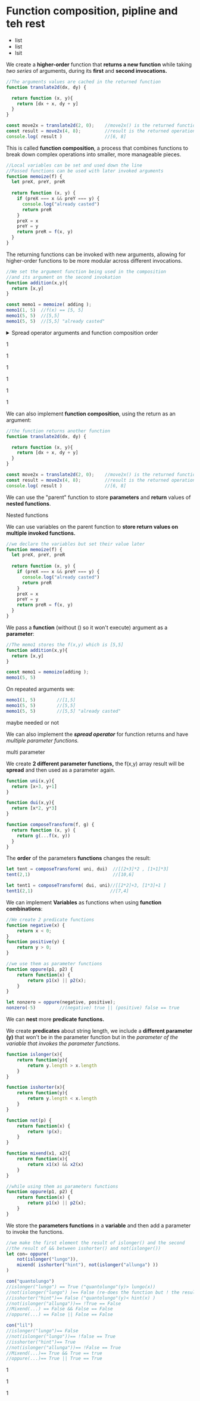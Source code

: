 # Function composition, pipline and teh rest

* list
* list
* lsit

We create a **higher-order** function that **returns a new function** while taking _two series_ of arguments, during its **first** and **second invocations.**

```jsx
//The arguments values are cached in the returned function
function translate2d(dx, dy) {

  return function (x, y){
    return [dx + x, dy + y]  
  }
}

const move2x = translate2d(2, 0);    //move2x() is the returned function 
const result = move2x(4, 8);         //result is the returned operation result
console.log( result )                //[6, 8]
```

This is called **function composition**, a process that combines functions to break down complex operations into smaller, more manageable pieces.&#x20;

```jsx
//Local variables can be set and used down the line
//Passed functions can be used with later invoked arguments
function memoize(f) {
  let preX, preY, preR
  
  return function (x, y) {
    if (preX === x && preY === y) {
      console.log("already casted")
      return preR
    }
    preX = x
    preY = y
    return preR = f(x, y)
  }
}
```

The returning functions can be invoked with new arguments, allowing for higher-order functions to be more modular across different invocations.

```jsx
//We set the argument function being used in the composition
//and its argument on the second invokation
function addition(x,y){
  return [x,y]
}

const memo1 = memoize( adding );      
memo1(1, 5)  //f(x) == [5, 5]
memo1(5, 5)  //[5,5]
memo1(5, 5)  //[5,5] "already casted"
```

<details>

<summary>Spread operator arguments and function composition order</summary>

We can use the **spread operator** on the array returned by a function, which allows us to use the **destructured** array elements as **arguments** of the composed function.

Both functions accept the same type of arguments and can perform different operations when their order is changed.

```jsx
//The g(x, y) first needs to deconstruct the returned [x, y]
function uni(x,y){
  return [x+3, y+1]
}

function dui(x,y){
  return [x*2, y*3]
}

function composeTransform(f, g) {
  return function (x, y) {
    return g(...f(x, y))
  }
}

let tent = composeTransform( uni, dui)    //[[2+3]*2 , [1+1]*3] 
tent(2,1)                                 //[10,6] 

let tent1 = composeTransform( dui, uni )  //[[2*2]+3, [1*3]+1 ] 
tent1(2, 1)                               //[7, 4]
```

</details>

1

1

1

1

1

1

We can also implement **function composition**, using the return as an argument:

```jsx
//the function returns another function
function translate2d(dx, dy) {

  return function (x, y){
    return [dx + x, dy + y]  
  }
}

const move2x = translate2d(2, 0);    //move2x() is the returned function 
const result = move2x(4, 8);         //result is the returned operation result
console.log( result )                //[6, 8]
```

We can use the "parent" function to store **parameters** and **return** values of **nested functions**.

Nested functions

We can use variables on the parent function to **store return values on multiple invoked functions.**

```jsx
//we declare the variables but set their value later
function memoize(f) {
  let preX, preY, preR
  
  return function (x, y) {
    if (preX === x && preY === y) {
      console.log("already casted")
      return preR
    }
    preX = x
    preY = y
    return preR = f(x, y)
  }
}
```

We pass a **function** (without () so it won't execute) argument as a **parameter**:

```jsx
//The memo1 stores the f(x,y) which is [5,5]
function addition(x,y){
  return [x,y]
}

const memo1 = memoize(adding );      
memo1(5, 5)                          
```

On repeated arguments we:

```jsx
memo1(1, 5)        //[1,5]
memo1(5, 5)        //[5,5]
memo1(5, 5)        //[5,5] "already casted"
```

maybe needed or not&#x20;

We can also implement the _**spread operator**_ for function returns and have _multiple parameter functions._

multi parameter

We create **2 different parameter functions,** the f(x,y) array result will be **spread** and then used as a parameter again.

```jsx
function uni(x,y){
  return [x+3, y+1]
}

function dui(x,y){
  return [x*2, y*3]
}

function composeTransform(f, g) {
  return function (x, y) {
    return g(...f(x, y))
  }
}
```

The **order** of the parameters **functions** changes the result:

```jsx
let tent = composeTransform( uni, dui)  //[[2+3]*2 , [1+1]*3] 
tent(2,1)                               //[10,6] 

let tent1 = composeTransform( dui, uni)//[[2*2]+3, [1*3]+1 ] 
tent1(2,1)                             //[7,4]
```

We can implement **Variables** as functions when using **function combinations**:

```jsx
//We create 2 predicate functions 
function negative(x) {
    return x < 0;
}
function positive(y) {
    return y > 0;
}

//we use them as parameter functions
function oppure(p1, p2) {
    return function(x) {
        return p1(x) || p2(x);
    }
}

let nonzero = oppure(negative, positive);
nonzero(-5)         //(negative) true || (positive) false == true
```

We can **nest** more **predicate functions.**

We create **predicates** about string length, we include a **different parameter (y)** that won't be in the parameter function but in the _parameter of the variable that invokes the parameter functions_.

```jsx
function islonger(x){
    return function(y){
        return y.length > x.length
    }
}

function isshorter(x){
    return function(y){
        return y.length < x.length
    }
}

function not(p) {
    return function(x) {
        return !p(x);
    }
}

function mixend(x1, x2){
    return function(x){
        return x1(x) && x2(x)
    }
}

//while using them as parameters functions
function oppure(p1, p2) {
    return function(x) {
        return p1(x) || p2(x);
    }
}
```

We store the **parameters functions** in a **variable** and then add a parameter to invoke the functions.

```jsx
//we make the first element the result of islonger() and the second
//the result of && between isshorter() and not(islonger())
let con= oppure(
    not(islonger("lungo")), 
    mixend( isshorter("hint"), not(islonger("allunga") ))
)

con("quantolungo") 
//islonger("lungo") == True ("quantolungo"(y)> lungo(x))
//not(islonger("lungo") )== False (re-does the function but ! the result)
//isshorter("hint")== False ("quantolungo"(y)< hint(x) )
//not(islonger("allunga"))== !True == False
//Mixend(...) == False && False == False
//oppure(...) == False || False == False

con("lil")
//islonger("lungo")== False
//not(islonger("lungo"))== !false == True
//isshorter("hint")== True
//not(islonger("allunga"))== !False == True
//Mixend(...)== True && True == true
//oppure(...)== True || True == True
```

1

1

1
